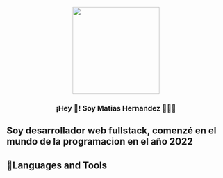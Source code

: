 
<p align="center" width="300">
   <img align="center" width="200" src="https://media.licdn.com/dms/image/D4D03AQH0pwDABZWU-w/profile-displayphoto-shrink_800_800/0/1666188187967?e=1685577600&v=beta&t=i-AdTEYZkvRBcMzCYhVgvmA4P24iJymbiEA98rJSDwg" />
   <h3 align="center">¡Hey 👋! Soy Matias Hernandez 👨🏻‍💻</h3>
</p>
<h2> Soy desarrollador web fullstack, comenzé en el mundo de la programacion en el año 2022 </h2>

## 🔧Languages and Tools

</p>

